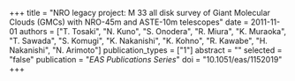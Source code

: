 +++
title = "NRO legacy project: M 33 all disk survey of Giant Molecular Clouds (GMCs) with NRO-45m and ASTE-10m telescopes"
date = 2011-11-01
authors = ["T. Tosaki", "N. Kuno", "S. Onodera", "R. Miura", "K. Muraoka", "T. Sawada", "S. Komugi", "K. Nakanishi", "K. Kohno", "R. Kawabe", "H. Nakanishi", "N. Arimoto"]
publication_types = ["1"]
abstract = ""
selected = "false"
publication = "*EAS Publications Series*"
doi = "10.1051/eas/1152019"
+++

